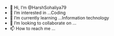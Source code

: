- 👋 Hi, I’m @HarshSohaliya79
- 👀 I’m interested in ...Coding 
- 🌱 I’m currently learning ...Information technology   
- 💞️ I’m looking to collaborate on ...
- 📫 How to reach me ...

<!---
HarshSohaliya79/HarshSohaliya79 is a ✨ special ✨ repository because its `README.md` (this file) appears on your GitHub profile.
You can click the Preview link to take a look at your changes.
--->
